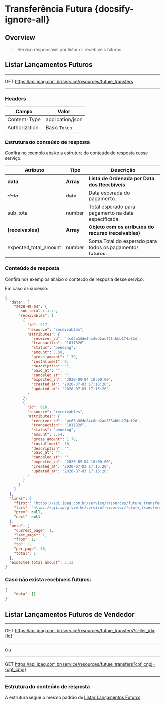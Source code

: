# Transferência Futura {docsify-ignore-all}

## Overview

> Serviço responsável por listar os recebíveis futuros.

## Listar Lançamentos Futuros
---
<span class="verb httpGET">GET</span> https://api.ipag.com.br/service/resources/future_transfers

---

### Headers

| Campo | Valor |
| ------------ | ------ |
| Content-Type | application/json |
| Authorization | Basic `Token`|

### Estrutura do conteúdo de resposta
Confira no exemplo abaixo a estrutura do conteúdo de resposta desse serviço.

|   Atributo            |   Tipo     |   Descrição                                   |
|-----------------------|------------|-----------------------------------------------|
|   **data**                |   **Array**    |   **Lista de Ordenada por Data dos Recebíveis**         |
|   *data*                  |   date   |   Data esperada do pagamento.                                 |
|   sub_total            |   number   |   Total esperado para pagamento na data especificada.          |
|   **[receivables]**        |   **Array**   |   **Objeto com os atributos do recurso (receivables)**  |
|   expected_total_amount        |   number   |   Soma Total do esperado para todos os pagamentos futuros.          |

### Conteúdo de resposta
Confira nos exemplos abaixo o conteúdo de resposta desse serviço.

Em caso de sucesso:
```json
{
  "data": {
    "2020-09-04": {
      "sub_total": 3.13,
      "receivables": [
        {
          "id": 917,
          "resource": "receivables",
          "attributes": {
            "receiver_id": "4c63a38de84c8eb2ad7584bbb274af2d",
            "transaction": "1011826",
            "status": "pending",
            "amount": 1.59,
            "gross_amount": 1.79,
            "installment": 9,
            "description": "",
            "paid_at": "",
            "canceled_at": "",
            "expected_on": "2020-09-04 10:00:00",
            "created_at": "2020-07-03 17:15:20",
            "updated_at": "2020-07-03 17:15:20"
          }
        },
        {
          "id": 918,
          "resource": "receivables",
          "attributes": {
            "receiver_id": "4c63a38de84c8eb2ad7584bbb274af2d",
            "transaction": "1011826",
            "status": "pending",
            "amount": 1.54,
            "gross_amount": 1.78,
            "installment": 10,
            "description": "",
            "paid_at": "",
            "canceled_at": "",
            "expected_on": "2020-09-04 10:00:00",
            "created_at": "2020-07-03 17:15:20",
            "updated_at": "2020-07-03 17:15:20"
          }
        }
      ]
    }
  },
  "links": {
    "first": "https://api.ipag.com.br/service/resources/future_transfers?page=1",
    "last": "https://api.ipag.com.br/service/resources/future_transfers?page=1",
    "prev": null,
    "next": null
  },
  "meta": {
    "current_page": 1,
    "last_page": 1,
    "from": 1,
    "to": 1,
    "per_page": 30,
    "total": 1
  },
  "expected_total_amount": 3.13
}
```

### Caso não exista recebíveis futuros:

```json
{
    "data": []
}
```

## Listar Lançamentos Futuros de Vendedor
---
<span class="verb httpGET">GET</span> https://api.ipag.com.br/service/resources/future_transfers?seller_id={id}

---

Ou

---
<span class="verb httpGET">GET</span> https://api.ipag.com.br/service/resources/future_transfers?cpf_cnpj={cpf_cnpj}

---

### Estrutura do conteúdo de resposta
A estrutura segue o mesmo padrão do [Listar Lançamentos Futuros](pt-br/future_transfers?id=listar-lançamentos-futuros).